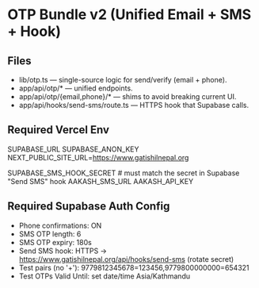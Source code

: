 # OTP Bundle v2 (Unified Email + SMS + Hook)

## Files
- lib/otp.ts — single-source logic for send/verify (email + phone).
- app/api/otp/* — unified endpoints.
- app/api/otp/{email,phone}/* — shims to avoid breaking current UI.
- app/api/hooks/send-sms/route.ts — HTTPS hook that Supabase calls.

## Required Vercel Env
SUPABASE_URL
SUPABASE_ANON_KEY
NEXT_PUBLIC_SITE_URL=https://www.gatishilnepal.org

SUPABASE_SMS_HOOK_SECRET   # must match the secret in Supabase "Send SMS" hook
AAKASH_SMS_URL
AAKASH_API_KEY

## Required Supabase Auth Config
- Phone confirmations: ON
- SMS OTP length: 6
- SMS OTP expiry: 180s
- Send SMS hook: HTTPS → https://www.gatishilnepal.org/api/hooks/send-sms (rotate secret)
- Test pairs (no '+'): 9779812345678=123456,9779800000000=654321
- Test OTPs Valid Until: set date/time Asia/Kathmandu
